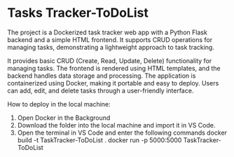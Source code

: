 # Tasks Tracker-ToDoList
The project is a Dockerized task tracker web app with a Python Flask backend and a simple HTML frontend. It supports CRUD operations for managing tasks, demonstrating a lightweight approach to task tracking.

It provides basic CRUD (Create, Read, Update, Delete) functionality for managing tasks. The frontend is rendered using HTML templates, and the backend handles data storage and processing. The application is containerized using Docker, making it portable and easy to deploy. Users can add, edit, and delete tasks through a user-friendly interface. 

How to deploy in the local machine:
1. Open Docker in the Background
2. Download the folder into the local machine and import it in VS Code. 
3. Open the terminal in VS Code and enter the following commands
    docker build -t TaskTracker-ToDoList .
    docker run -p 5000:5000 TaskTracker-ToDoList
